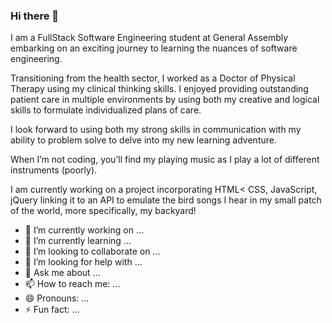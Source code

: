 ### Hi there 👋

I am a FullStack Software Engineering student at General Assembly embarking on an exciting journey to learning the nuances of software engineering. 

Transitioning from the health sector, I worked as a Doctor of Physical Therapy using my clinical thinking skills.  I enjoyed providing outstanding patient care in multiple environments by using both my creative and logical skills to formulate individualized plans of care.

I look forward to using both my strong skills in communication with my ability to problem solve to delve into my new learning adventure.



When I’m not coding, you’ll find my playing music as I play a lot of different instruments (poorly). 

I am currently working on a project incorporating HTML< CSS, JavaScript, jQuery linking it to an API to emulate the bird songs I hear in my small patch of the world, more specifically, my backyard! 


- 🔭 I’m currently working on ...
- 🌱 I’m currently learning ...
- 👯 I’m looking to collaborate on ...
- 🤔 I’m looking for help with ...
- 💬 Ask me about ...
- 📫 How to reach me: ...
- 😄 Pronouns: ...
- ⚡ Fun fact: ...
